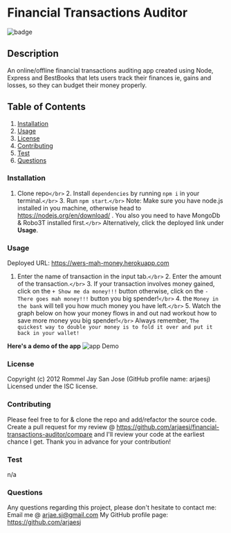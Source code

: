 # Financial Transactions Auditor

  ![badge](https://img.shields.io/badge/License-ISC-green.svg)

## Description

An online/offline financial transactions auditing app created using Node, Express and BestBooks that lets users track their finances ie, gains and losses, so they can budget their money properly.

## Table of Contents

1. [Installation](#Installation)
2. [Usage](#Usage)
3. [License](#License)
4. [Contributing](#Contributing)
5. [Test](#Test)
6. [Questions](#Questions)

### Installation

1. Clone repo`</br>` 2. Install `dependencies` by running `npm i` in your terminal.`</br>` 3. Run `npm start`.`</br>` Note: Make sure you have node.js installed in you machine, otherwise head to https://nodejs.org/en/download/ . You also you need to have MongoDb & Robo3T installed first.`</br>`
   Alternatively, click the deployed link under **Usage**.

### Usage

Deployed URL: https://wers-mah-money.herokuapp.com

1. Enter the name of transaction in the input tab.`</br>` 2. Enter the amount of the transaction.`</br>` 3. If your transaction involves money gained, click on the `+ Show me da money!!!` button otherwise, click on the `- There goes mah money!!!` button you big spender!`</br>` 4. the `Money in the bank` will tell you how much money you have left.`</br>` 5. Watch the graph below on how your money flows in and out nad workout how to save more money you big spender!`</br>`
   Always remember, `The quickest way to double your money is to fold it over and put it back in your wallet!`

**Here's a demo of the app**
![app Demo](https://github.com/arjaesj/financial-transactions-auditor/blob/master/public/images/demo.gif?raw=true)

### License

Copyright (c) 2012 Rommel Jay San Jose (GitHub profile name: arjaesj)
Licensed under the ISC license.

### Contributing

Please feel free to for & clone the repo and add/refactor the source code. Create a pull request for my review @ https://github.com/arjaesj/financial-transactions-auditor/compare and I'll review your code at the earliest chance I get. Thank you in advance for your contribution!

### Test

n/a

### Questions

Any questions regarding this project, please don't hesitate to contact me:
Email me @ arjae.sj@gmail.com
My GitHub profile page: https://github.com/arjaesj

